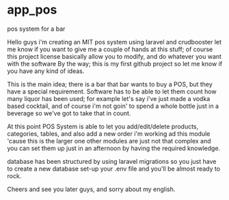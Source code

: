 # app_pos
pos system for a bar

Hello guys i'm creating an MIT pos system using laravel and crudbooster let me know if you want to give me a couple of hands
at this stuff; of course this project license basically allow you to modify, and do whatever you want with the software
By the way; this is my first github project so let me know if you have any kind of ideas.

This is the main idea; there is a bar that bar wants to buy a POS, but they have a special requirement. Software has to be able
to let them count how many liquor has been used; for example let's say i've just made a vodka based cocktail, and of course i'm not goin' to spend a whole bottle just in a beverage so we've got to take that in count.

At this point POS System is able to let you add/edit/delete products, categories, tables, and also add a new order i'm working ad this module 'cause this is the larger one other modules are just not that complex and you can set them up just in an afternoon by having the required knowledge.

database has been structured by using laravel migrations so you just have to create a new database set-up your .env file and
you'll be almost ready to rock. 

Cheers and see you later guys, and sorry about my english.
